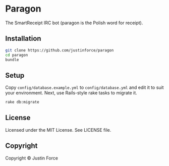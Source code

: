 Paragon
=======

The SmartReceipt IRC bot (paragon is the Polish word for receipt).

Installation
------------

```sh
git clone https://github.com/justinforce/paragon
cd paragon
bundle
```

Setup
-----

Copy `config/database.example.yml` to `config/database.yml` and edit it to suit
your environment. Next, use Rails-style rake tasks to migrate it.

```sh
rake db:migrate
```

License
-------

Licensed under the MIT License. See LICENSE file.

Copyright
---------

Copyright © Justin Force
